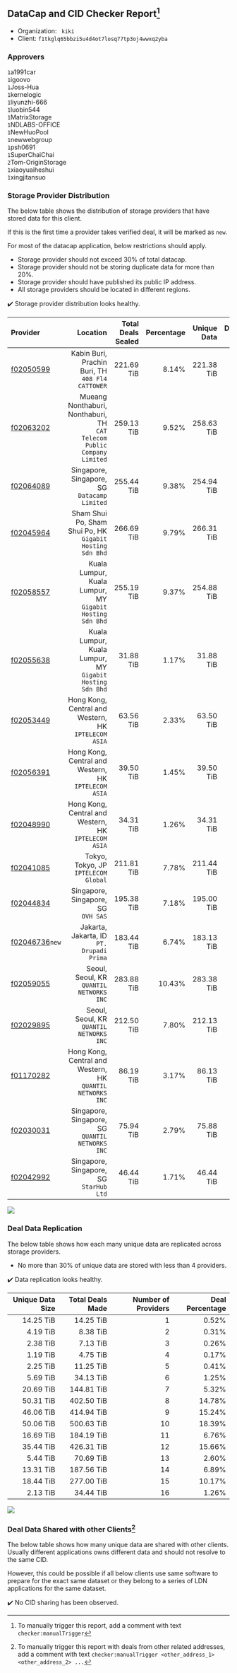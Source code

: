 ## DataCap and CID Checker Report[^1]
 - Organization: ` kiki`
 - Client: `f1tkglq65bbzi5u4d4ot7losq77tp3oj4wwxq2yba`
### Approvers
`1`a1991car<br/>`1`igoovo<br/>`1`Joss-Hua<br/>`1`kernelogic<br/>`1`liyunzhi-666<br/>`1`luobin544<br/>`1`MatrixStorage<br/>`1`NDLABS-OFFICE<br/>`1`NewHuoPool<br/>`1`newwebgroup<br/>`1`psh0691<br/>`1`SuperChaiChai<br/>`2`Tom-OriginStorage<br/>`1`xiaoyuaiheshui<br/>`1`xingjitansuo

### Storage Provider Distribution
The below table shows the distribution of storage providers that have stored data for this client.

If this is the first time a provider takes verified deal, it will be marked as `new`.

For most of the datacap application, below restrictions should apply.
 - Storage provider should not exceed 30% of total datacap.
 - Storage provider should not be storing duplicate data for more than 20%.
 - Storage provider should have published its public IP address.
 - All storage providers should be located in different regions.

✔️ Storage provider distribution looks healthy.

| Provider                                                    |                                                                   Location | Total Deals Sealed | Percentage | Unique Data | Duplicate Deals |
| :---------------------------------------------------------- | -------------------------------------------------------------------------: | -----------------: | ---------: | ----------: | --------------: |
| [f02050599](https://filfox.info/en/address/f02050599)       |                        Kabin Buri, Prachin Buri, TH<br/>`408 Fl4 CATTOWER` |         221.69 TiB |      8.14% |  221.38 TiB |           0.14% |
| [f02063202](https://filfox.info/en/address/f02063202)       | Mueang Nonthaburi, Nonthaburi, TH<br/>`CAT Telecom Public Company Limited` |         259.13 TiB |      9.52% |  258.63 TiB |           0.19% |
| [f02064089](https://filfox.info/en/address/f02064089)       |                            Singapore, Singapore, SG<br/>`Datacamp Limited` |         255.44 TiB |      9.38% |  254.94 TiB |           0.20% |
| [f02045964](https://filfox.info/en/address/f02045964)       |               Sham Shui Po, Sham Shui Po, HK<br/>`Gigabit Hosting Sdn Bhd` |         266.69 TiB |      9.79% |  266.31 TiB |           0.14% |
| [f02058557](https://filfox.info/en/address/f02058557)       |               Kuala Lumpur, Kuala Lumpur, MY<br/>`Gigabit Hosting Sdn Bhd` |         255.19 TiB |      9.37% |  254.88 TiB |           0.12% |
| [f02055638](https://filfox.info/en/address/f02055638)       |               Kuala Lumpur, Kuala Lumpur, MY<br/>`Gigabit Hosting Sdn Bhd` |          31.88 TiB |      1.17% |   31.88 TiB |           0.00% |
| [f02053449](https://filfox.info/en/address/f02053449)       |                    Hong Kong, Central and Western, HK<br/>`IPTELECOM ASIA` |          63.56 TiB |      2.33% |   63.50 TiB |           0.10% |
| [f02056391](https://filfox.info/en/address/f02056391)       |                    Hong Kong, Central and Western, HK<br/>`IPTELECOM ASIA` |          39.50 TiB |      1.45% |   39.50 TiB |           0.00% |
| [f02048990](https://filfox.info/en/address/f02048990)       |                    Hong Kong, Central and Western, HK<br/>`IPTELECOM ASIA` |          34.31 TiB |      1.26% |   34.31 TiB |           0.00% |
| [f02041085](https://filfox.info/en/address/f02041085)       |                                    Tokyo, Tokyo, JP<br/>`IPTELECOM Global` |         211.81 TiB |      7.78% |  211.44 TiB |           0.18% |
| [f02044834](https://filfox.info/en/address/f02044834)       |                                     Singapore, Singapore, SG<br/>`OVH SAS` |         195.38 TiB |      7.18% |  195.00 TiB |           0.19% |
| [f02046736](https://filfox.info/en/address/f02046736)`new`  |                               Jakarta, Jakarta, ID<br/>`PT. Drupadi Prima` |         183.44 TiB |      6.74% |  183.13 TiB |           0.17% |
| [f02059055](https://filfox.info/en/address/f02059055)       |                                Seoul, Seoul, KR<br/>`QUANTIL NETWORKS INC` |         283.88 TiB |     10.43% |  283.38 TiB |           0.18% |
| [f02029895](https://filfox.info/en/address/f02029895)       |                                Seoul, Seoul, KR<br/>`QUANTIL NETWORKS INC` |         212.50 TiB |      7.80% |  212.13 TiB |           0.18% |
| [f01170282](https://filfox.info/en/address/f01170282)       |              Hong Kong, Central and Western, HK<br/>`QUANTIL NETWORKS INC` |          86.19 TiB |      3.17% |   86.13 TiB |           0.07% |
| [f02030031](https://filfox.info/en/address/f02030031)       |                        Singapore, Singapore, SG<br/>`QUANTIL NETWORKS INC` |          75.94 TiB |      2.79% |   75.88 TiB |           0.08% |
| [f02042992](https://filfox.info/en/address/f02042992)       |                                 Singapore, Singapore, SG<br/>`StarHub Ltd` |          46.44 TiB |      1.71% |   46.44 TiB |           0.00% |

<img src="https://raw.githubusercontent.com/data-preservation-programs/filplus-checker-assets/main/filecoin-project/filecoin-plus-large-datasets/issues/1073/1680865451923.png"/>

### Deal Data Replication
The below table shows how each many unique data are replicated across storage providers.

- No more than 30% of unique data are stored with less than 4 providers.

✔️ Data replication looks healthy.

| Unique Data Size | Total Deals Made | Number of Providers | Deal Percentage |
| ---------------: | ---------------: | ------------------: | --------------: |
|        14.25 TiB |        14.25 TiB |                   1 |           0.52% |
|         4.19 TiB |         8.38 TiB |                   2 |           0.31% |
|         2.38 TiB |         7.13 TiB |                   3 |           0.26% |
|         1.19 TiB |         4.75 TiB |                   4 |           0.17% |
|         2.25 TiB |        11.25 TiB |                   5 |           0.41% |
|         5.69 TiB |        34.13 TiB |                   6 |           1.25% |
|        20.69 TiB |       144.81 TiB |                   7 |           5.32% |
|        50.31 TiB |       402.50 TiB |                   8 |          14.78% |
|        46.06 TiB |       414.94 TiB |                   9 |          15.24% |
|        50.06 TiB |       500.63 TiB |                  10 |          18.39% |
|        16.69 TiB |       184.19 TiB |                  11 |           6.76% |
|        35.44 TiB |       426.31 TiB |                  12 |          15.66% |
|         5.44 TiB |        70.69 TiB |                  13 |           2.60% |
|        13.31 TiB |       187.56 TiB |                  14 |           6.89% |
|        18.44 TiB |       277.00 TiB |                  15 |          10.17% |
|         2.13 TiB |        34.44 TiB |                  16 |           1.26% |

<img src="https://raw.githubusercontent.com/data-preservation-programs/filplus-checker-assets/main/filecoin-project/filecoin-plus-large-datasets/issues/1073/1680865452617.png"/>

### Deal Data Shared with other Clients[^3]
The below table shows how many unique data are shared with other clients.
Usually different applications owns different data and should not resolve to the same CID.

However, this could be possible if all below clients use same software to prepare for the exact same dataset or they belong to a series of LDN applications for the same dataset.

✔️ No CID sharing has been observed.

[^1]: To manually trigger this report, add a comment with text `checker:manualTrigger`

[^2]: Deals from those addresses are combined into this report as they are specified with `checker:manualTrigger`

[^3]: To manually trigger this report with deals from other related addresses, add a comment with text `checker:manualTrigger <other_address_1> <other_address_2> ...`
